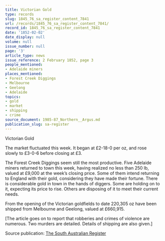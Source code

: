 ```yaml
---
title: Victorian Gold
type: records
slug: 1845_76_sa_register_content_7841
url: /records/1845_76_sa_register_content_7841/
record_id: 1845_76_sa_register_content_7841
date: '1852-02-02'
date_display: null
volume: null
issue_number: null
page: '3'
article_type: news
issue_reference: 2 February 1852, page 3
people_mentioned:
- Adelaide miners
places_mentioned:
- Forest Creek Diggings
- Melbourne
- Geelong
- Adelaide
topics:
- gold
- market
- shipping
- crime
source_document: 1985-87_Northern__Argus.md
publication_slug: sa-register
---
```


Victorian Gold

The market fluctuated this week.  It began at £2-18-0 per oz, and rose slowly to £3-0-6 before closing at £3.

The Forest Creek Diggings seem still the most productive.  Five Adelaide miners returned to town this week, having realized no less than 250 lb, valued at £9,000 at the week’s closing price.  Some of them intend returning to England with their gold, considering they have made their fortune.  There is considerable gold in town in the hands of diggers.  Some are holding on to it, expecting its price to rise.  Others are disposing of it to meet their current needs.

From the opening of the Victorian goldfields to date 220,305 oz have been shipped from Melbourne and Geelong, valued at £660,915.

[The article goes on to report that robberies and crimes of violence are numerous.  Two murders are detailed.  Details of shipping are also given.]


Source publication: [The South Australian Register](/publications/sa-register/)
